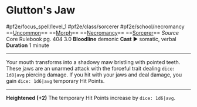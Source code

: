 # Glutton's Jaw
#pf2e/focus_spell/level_1 #pf2e/class/sorcerer #pf2e/school/necromancy 
==[Uncommon](rules/traits/uncommon.md)== ==[Morph](rules/traits/morph.md)== ==[Necromancy](rules/traits/necromancy.md)== ==[Sorcerer](rules/traits/sorcerer.md)==
*Source* Core Rulebook pg. 404 3.0
**Bloodline** demonic
**Cast** ► somatic, verbal
**Duration** 1 minute

---
Your mouth transforms into a shadowy maw bristling with pointed teeth. These jaws are an unarmed attack with the forceful trait dealing `dice: 1d8|avg` piercing damage. If you hit with your jaws and deal damage, you gain `dice: 1d6|avg` temporary Hit Points.

<hr>

**Heightened (+2)** The temporary Hit Points increase by `dice: 1d6|avg`.